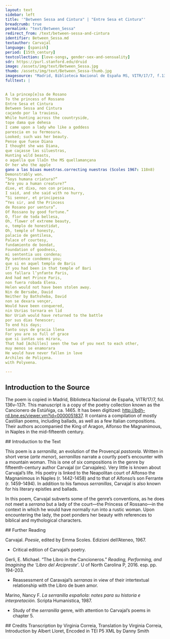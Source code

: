 ```yaml
---
layout: text
sidebar: left
title: '"Between Sessa and Cintura" | "Entre Sesa et Cintura"'
breadcrumb: true
permalink: "text/Between_Sessa"
redirect_from: /text/between-sessa-and-cintura
identifier: Between_Sessa.md
textauthor: Carvajal
language: [spanish]
period: [15th_century]
textcollection: [love-songs, gender-sex-and-sensuality]
sdr: https://purl.stanford.edu/druid 
image: /assets/img/text/Between_Sessa.jpg
thumb: /assets/img/text/Between_Sessa-thumb.jpg
imagesource: "Madrid, Biblioteca Nacional de España MS, VITR/17/7, f.136v [Public domain]"
fulltext: |
  

A la princep[e]sa de Rosano
To the princess of Rossano
Entre Sesa et Cintura
Between Sessa and Cintura
caçando por la trauiesa,
While hunting across the countryside,
tope dama que dehesa
I came upon a lady who like a goddess
parescia en su fermosura.
Looked; such was her beauty.
Pense que fuese Diana
I thought she was Diana,
que caçasse las siluestras,
Hunting wild beasts,
o aquella que llaIn the MS quellamançana
Or her who the apple
gano a las biuas muestras.correcting nuestras (Scoles 1967: 118n8)
Demonstrably won.
“Soys humana criatura?”
“Are you a human creature?”
dixe, et dixo, non con priessa,
I said, and she said with no hurry,
“Si sennor, et principessa
“Yes sir, and the Princess
de Rosano por uentura”.
Of Rossano by good fortune.”
O, flor de toda bellesa,
Oh, flower of extreme beauty,
o, templo de honestidat,
Oh, temple of honesty,
palacio de gentilesa,
Palace of courtesy,
fundamiento de bondat,
Foundation of goodness,
mi sententia uos condena;
My sentence condemns you;
que si en aquel templo de Baris
If you had been in that temple of Bari
uos fallara l’ynfante Paris,
And had met Prince Paris,
non fuera robada Elena.
Helen would not have been stolen away.
Nin de Bersabe, Dauid
Neither by Bathsheba, David
non se dexara vençer,
Would have been conquered,
nin Usrias tornara en lid 
Nor Uriah would have returned to the battle
por sus dias fenescer;
To end his days;
tanto soys de gracia llena
For you are so full of grace
que si iuntas uos mirara,
That had [Achilles] seen the two of you next to each other,
muy menos se enamorara
He would have never fallen in love
Archiles de Poliçena.
with Polyxena.

--- 
```

## Introduction to the Source 
<p>The poem is copied in Madrid, Biblioteca Nacional de España, VITR/17/7, fol. 136v-137r. This manuscript is a copy of the poetry collection known as the Cancionero de Estúñiga, ca. 1465. It has been digitized: <a href="http://bdh-rd.bne.es/viewer.vm?id=0000051837">http://bdh-rd.bne.es/viewer.vm?id=0000051837</a>. It contains a compilation of mostly Castilian poems, including ballads, as well as a few Italian compositions. Their authors accompanied the King of Aragon, Alfonso the Magnanimous, in Naples in the mid-fifteenth century.</p>
## Introduction to the Text 
<p>This poem is a <em>serranilla</em>, an evolution of the Provençal <em>pastorela</em>. Written in short verse (<em>arte menor</em>), <em>serranillas</em> narrate a courtly poet’s encounter with a mountain woman. This is one of six compositions in the genre by fifteenth-century author Carvajal (or Carvajales). Very little is known about Carvajal’s life. His poetry is linked to the Neapolitan court of Alfonso the Magnanimous in Naples (r. 1442-1458) and to that of Alfonso’s son Ferrante (r. 1459-1494). In addition to his famous <em>serranillas</em>, Carvajal is also known for his literary epistles and ballads.</p> <p>In this poem, Carvajal subverts some of the genre’s conventions, as he does not meet a <em>serrana</em> but a lady of the court—the Princess of Rossano—in the context in which he would have normally run into a rustic woman. Upon encountering the lady, the poet ponders her beauty with references to biblical and mythological characters.</p>
## Further Reading 
<p>Carvajal. <em>Poesie</em>, edited by Emma Scoles. Edizioni dell’Ateneo, 1967.</p> <ul> <li>Critical edition of Carvajal’s poetry.</li> </ul> <p>Gerli, E. Michael. “The Libro in the Cancioneros.” <em>Reading, Performing, and Imagining the ‘Libro del Arcipreste’</em>. U of North Carolina P, 2016. esp. pp. 194-203.</p> <ul> <li>Reassessment of Caravajal’s <em>serranas</em> in view of their intertextual relationship with the Libro de buen amor.</li> </ul> <p>Marino, Nancy F. <em>La serranilla española: notes para su historia e interpretación.</em> Scripta Humanistica, 1987.</p> <ul> <li>Study of the <em>serranilla</em> genre, with attention to Carvajal’s poems in chapter 5.</li> </ul>
## Credits
Transcription by Virginia Correia, Translation by Virginia Correia, Introduction by Albert Lloret, Encoded in TEI P5 XML by Danny Smith
